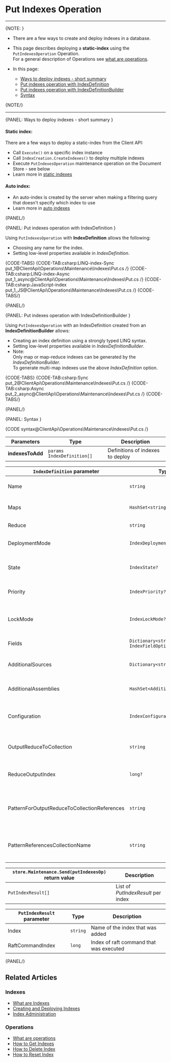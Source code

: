 # Put Indexes Operation

 ---

{NOTE: }

* There are a few ways to create and deploy indexes in a database.  

* This page describes deploying a **static-index** using the `PutIndexesOperation` Operation.  
  For a general description of Operations see [what are operations](../../../../client-api/operations/what-are-operations).  

* In this page:
    * [Ways to deploy indexes - short summary](../../../../client-api/operations/maintenance/indexes/put-indexes#ways-to-deploy-indexes---short-summary)
    * [Put indexes operation with IndexDefinition](../../../../client-api/operations/maintenance/indexes/put-indexes#put-indexes-operation-with-indexdefinition)
    * [Put indexes operation with IndexDefinitionBuilder](../../../../client-api/operations/maintenance/indexes/put-indexes#put-indexes-operation-with-indexdefinitionbuilder)
    * [Syntax](../../../../client-api/operations/maintenance/indexes/put-indexes#syntax)

{NOTE/}

---

{PANEL: Ways to deploy indexes - short summary }

#### Static index:

There are a few ways to deploy a static-index from the Client API:  

  * Call `Execute()` on a specific index instance
  * Call `IndexCreation.CreateIndexes()` to deploy multiple indexes
  * Execute `PutIndexesOperation` maintenance operation on the Document Store - see below
  * Learn more in [static indexes](../../../../indexes/creating-and-deploying#static-indexes)

#### Auto index:  

  * An auto-index is created by the server when making a filtering query that doesn't specify which index to use
  * Learn more in [auto indexes](../../../../indexes/creating-and-deploying#auto-indexes)

{PANEL/}

{PANEL: Put indexes operation with IndexDefinition }

Using `PutIndexesOperation` with **IndexDefinition** allows the following:  

  * Choosing any name for the index.
  * Setting low-level properties available in _IndexDefinition_.

{CODE-TABS}
{CODE-TAB:csharp:LINQ-index-Sync put_1@ClientApi\Operations\Maintenance\Indexes\Put.cs /}
{CODE-TAB:csharp:LINQ-index-Async put_1_async@ClientApi\Operations\Maintenance\Indexes\Put.cs /}
{CODE-TAB:csharp:JavaScript-index put_1_JS@ClientApi\Operations\Maintenance\Indexes\Put.cs /}
{CODE-TABS/}

{PANEL/}

{PANEL: Put indexes operation with IndexDefinitionBuilder }

Using `PutIndexesOperation` with an IndexDefinition created from an **IndexDefinitionBuilder** allows:  

  * Creating an index definition using a strongly typed LINQ syntax.  
  * Setting low-level properties available in _IndexDefinitionBuilder_.
  * Note:  
    Only map or map-reduce indexes can be generated by the _IndexDefinitionBuilder_.  
    To generate multi-map indexes use the above _IndexDefinition_ option. 

{CODE-TABS}
{CODE-TAB:csharp:Sync put_2@ClientApi\Operations\Maintenance\Indexes\Put.cs /}
{CODE-TAB:csharp:Async put_2_async@ClientApi\Operations\Maintenance\Indexes\Put.cs /}
{CODE-TABS/}

{PANEL/}

{PANEL: Syntax }

{CODE syntax@ClientApi\Operations\Maintenance\Indexes\Put.cs /}

| Parameters | Type | Description |
| - |- | - |
| **indexesToAdd** | `params IndexDefinition[]` | Definitions of indexes to deploy |

<a id="indexDefinition" />

| `IndexDefinition` parameter | Type | Description |
| - | - | - |
| Name | `string` | Name of the index, a unique identifier |
| Maps | `HashSet<string>` | All the map functions for the index |
| Reduce | `string` | The index reduce function |
| DeploymentMode | `IndexDeploymentMode?` | Deployment mode<br>(Parallel, Rolling) |
| State | `IndexState?` | State of index<br>(Normal, Disabled, Idle, Error) |
| Priority | `IndexPriority?` | Priority of index<br>(Low, Normal, High) |
| LockMode | `IndexLockMode?` | Lock mode of index<br>(Unlock, LockedIgnore, LockedError) |
| Fields | `Dictionary<string, IndexFieldOptions>` | _IndexFieldOptions_ per index field |
| AdditionalSources | `Dictionary<string, string>` | Additional code files to be compiled with this index |
| AdditionalAssemblies | `HashSet<AdditionalAssembly>` | Additional assemblies that are referenced |
| Configuration | `IndexConfiguration` | Can override [indexing configuration](../../../../server/configuration/indexing-configuration) by setting this dictionary |
| OutputReduceToCollection | `string` | A collection name for saving the reduce results as documents |
| ReduceOutputIndex | `long?` | This number will be part of the reduce results documents IDs |
| PatternForOutputReduceToCollectionReferences | `string` | Pattern for documents IDs which reference IDs of reduce results documents |
| PatternReferencesCollectionName | `string` | A collection name for the reference documents created based on provided pattern |

| `store.Maintenance.Send(putIndexesOp)` return value | Description |
| - | - |
| `PutIndexResult[]` | List of _PutIndexResult_ per index |

| `PutIndexResult` parameter | Type | Description |
| - | - | - |
| Index | `string` | Name of the index that was added |
| RaftCommandIndex | `long` | Index of raft command that was executed |

{PANEL/}

## Related Articles

### Indexes

- [What are Indexes](../../../../indexes/what-are-indexes)
- [Creating and Deploying Indexes](../../../../indexes/creating-and-deploying)
- [Index Administration](../../../../indexes/index-administration)

### Operations

- [What are operations](../../../../client-api/operations/what-are-operations)
- [How to Get Indexes](../../../../client-api/operations/maintenance/indexes/get-indexes)
- [How to Delete Index](../../../../client-api/operations/maintenance/indexes/delete-index)
- [How to Reset Index](../../../../client-api/operations/maintenance/indexes/reset-index)
